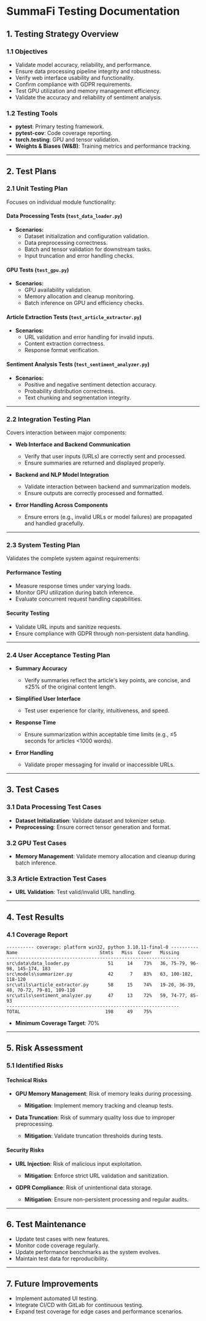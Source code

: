 # SummaFi Testing Documentation

## 1. Testing Strategy Overview

### 1.1 Objectives
- Validate model accuracy, reliability, and performance.
- Ensure data processing pipeline integrity and robustness.
- Verify web interface usability and functionality.
- Confirm compliance with GDPR requirements.
- Test GPU utilization and memory management efficiency.
- Validate the accuracy and reliability of sentiment analysis.

### 1.2 Testing Tools
- **pytest**: Primary testing framework.
- **pytest-cov**: Code coverage reporting.
- **torch.testing**: GPU and tensor validation.
- **Weights & Biases (W&B)**: Training metrics and performance tracking.

---

## 2. Test Plans

### 2.1 Unit Testing Plan
Focuses on individual module functionality:

#### Data Processing Tests (`test_data_loader.py`)
- **Scenarios:**
  - Dataset initialization and configuration validation.
  - Data preprocessing correctness.
  - Batch and tensor validation for downstream tasks.
  - Input truncation and error handling checks.

#### GPU Tests (`test_gpu.py`)
- **Scenarios:**
  - GPU availability validation.
  - Memory allocation and cleanup monitoring.
  - Batch inference on GPU and efficiency checks.

#### Article Extraction Tests (`test_article_extractor.py`)
- **Scenarios:**
  - URL validation and error handling for invalid inputs.
  - Content extraction correctness.
  - Response format verification.

#### Sentiment Analysis Tests (`test_sentiment_analyzer.py`)
- **Scenarios:**
  - Positive and negative sentiment detection accuracy.
  - Probability distribution correctness.
  - Text chunking and segmentation integrity.

---

### 2.2 Integration Testing Plan
Covers interaction between major components:

- **Web Interface and Backend Communication**
  - Verify that user inputs (URLs) are correctly sent and processed.
  - Ensure summaries are returned and displayed properly.
  
- **Backend and NLP Model Integration**
  - Validate interaction between backend and summarization models.
  - Ensure outputs are correctly processed and formatted.

- **Error Handling Across Components**
  - Ensure errors (e.g., invalid URLs or model failures) are propagated and handled gracefully.

---

### 2.3 System Testing Plan
Validates the complete system against requirements:

#### Performance Testing
- Measure response times under varying loads.
- Monitor GPU utilization during batch inference.
- Evaluate concurrent request handling capabilities.

#### Security Testing
- Validate URL inputs and sanitize requests.
- Ensure compliance with GDPR through non-persistent data handling.

---

### 2.4 User Acceptance Testing Plan
- **Summary Accuracy**
  - Verify summaries reflect the article's key points, are concise, and ≤25% of the original content length.
  
- **Simplified User Interface**
  - Test user experience for clarity, intuitiveness, and speed.

- **Response Time**
  - Ensure summarization within acceptable time limits (e.g., ≤5 seconds for articles <1000 words).

- **Error Handling**
  - Validate proper messaging for invalid or inaccessible URLs.

---

## 3. Test Cases

### 3.1 Data Processing Test Cases
- **Dataset Initialization**: Validate dataset and tokenizer setup.
- **Preprocessing**: Ensure correct tensor generation and format.

### 3.2 GPU Test Cases
- **Memory Management**: Validate memory allocation and cleanup during batch inference.

### 3.3 Article Extraction Test Cases
- **URL Validation**: Test valid/invalid URL handling.

---

## 4. Test Results

### 4.1 Coverage Report
```plaintext
---------- coverage: platform win32, python 3.10.11-final-0 ----------
Name                              Stmts   Miss  Cover   Missing
---------------------------------------------------------------
src\data\data_loader.py              51     14    73%   36, 75-79, 96-98, 145-174, 183
src\models\summarizer.py             42      7    83%   63, 100-102, 118-120
src\utils\article_extractor.py       58     15    74%   19-20, 36-39, 48, 70-72, 79-81, 109-110
src\utils\sentiment_analyzer.py      47     13    72%   59, 74-77, 85-93
---------------------------------------------------------------
TOTAL                               198     49    75%
```

- **Minimum Coverage Target**: 70%

---

## 5. Risk Assessment

### 5.1 Identified Risks
#### Technical Risks
- **GPU Memory Management**: Risk of memory leaks during processing.
  - **Mitigation**: Implement memory tracking and cleanup tests.
  
- **Data Truncation**: Risk of summary quality loss due to improper preprocessing.
  - **Mitigation**: Validate truncation thresholds during tests.

#### Security Risks
- **URL Injection**: Risk of malicious input exploitation.
  - **Mitigation**: Enforce strict URL validation and sanitization.

- **GDPR Compliance**: Risk of unintentional data storage.
  - **Mitigation**: Ensure non-persistent processing and regular audits.

---

## 6. Test Maintenance
- Update test cases with new features.
- Monitor code coverage regularly.
- Update performance benchmarks as the system evolves.
- Maintain test data for reproducibility.

---

## 7. Future Improvements
- Implement automated UI testing.
- Integrate CI/CD with GitLab for continuous testing.
- Expand test coverage for edge cases and performance scenarios.